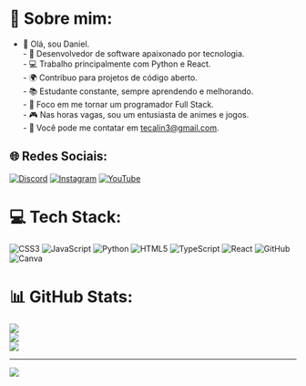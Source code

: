 # 💫 Sobre mim:
- 👋 Olá, sou Daniel.<br>- 🚀 Desenvolvedor de software apaixonado por tecnologia.<br>- 💻 Trabalho principalmente com Python e React.<br>- 🌍 Contribuo para projetos de código aberto.<br>- 📚 Estudante constante, sempre aprendendo e melhorando.<br>- 🎯 Foco em me tornar um programador Full Stack.<br>- 🎮 Nas horas vagas, sou um entusiasta de animes e jogos.<br>- 📧 Você pode me contatar em tecalin3@gmail.com.<br>


## 🌐 Redes Sociais:
[![Discord](https://img.shields.io/badge/Discord-%237289DA.svg?logo=discord&logoColor=white)](https://discord.gg/danyelsmage) [![Instagram](https://img.shields.io/badge/Instagram-%23E4405F.svg?logo=Instagram&logoColor=white)](https://instagram.com/cromaa_) [![YouTube](https://img.shields.io/badge/YouTube-%23FF0000.svg?logo=YouTube&logoColor=white)](https://youtube.com/@@daniels6736) 

# 💻 Tech Stack:
![CSS3](https://img.shields.io/badge/css3-%231572B6.svg?style=for-the-badge&logo=css3&logoColor=white) ![JavaScript](https://img.shields.io/badge/javascript-%23323330.svg?style=for-the-badge&logo=javascript&logoColor=%23F7DF1E) ![Python](https://img.shields.io/badge/python-3670A0?style=for-the-badge&logo=python&logoColor=ffdd54) ![HTML5](https://img.shields.io/badge/html5-%23E34F26.svg?style=for-the-badge&logo=html5&logoColor=white) ![TypeScript](https://img.shields.io/badge/typescript-%23007ACC.svg?style=for-the-badge&logo=typescript&logoColor=white) ![React](https://img.shields.io/badge/react-%2320232a.svg?style=for-the-badge&logo=react&logoColor=%2361DAFB) ![GitHub](https://img.shields.io/badge/GitHub-%23121011.svg?style=for-the-badge&logo=github&logoColor=white) ![Canva](https://img.shields.io/badge/Canva-%2300C4CC.svg?style=for-the-badge&logo=Canva&logoColor=white)
# 📊 GitHub Stats:
![](https://github-readme-stats.vercel.app/api?username=danielSmage&theme=dracula&hide_border=false&include_all_commits=true&count_private=false)<br/>
![](https://github-readme-streak-stats.herokuapp.com/?user=danielSmage&theme=dracula&hide_border=false)<br/>
![](https://github-readme-stats.vercel.app/api/top-langs/?username=danielSmage&theme=dracula&hide_border=false&include_all_commits=true&count_private=false&layout=compact)

---
[![](https://visitcount.itsvg.in/api?id=danielSmage&icon=0&color=4)](https://visitcount.itsvg.in)

<!-- Proudly created with GPRM ( https://gprm.itsvg.in ) -->
